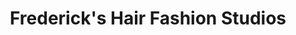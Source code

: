 ---
title: "Frederick's Hair Fashion Studios"
url: /griswold/fredericks-hair-fashion-studios/
shop: hairdresser
---